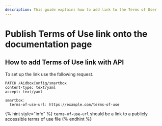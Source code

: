 ```yaml
---
description: This guide explains how to add link to the Terms of User
---
```


# Publish Terms of Use link onto the documentation page

## How to add Terms of Use link with API

To set up the link use the following request.

```http
PATCH /AidboxConfig/smartbox
content-type: text/yaml
accept: text/yaml

smartbox:
  terms-of-use-url: https://example.com/terms-of-use
```

{% hint style="info" %}
`terms-of-use-url` should be a link to a publicly accessible terms of use file
{% endhint %}
